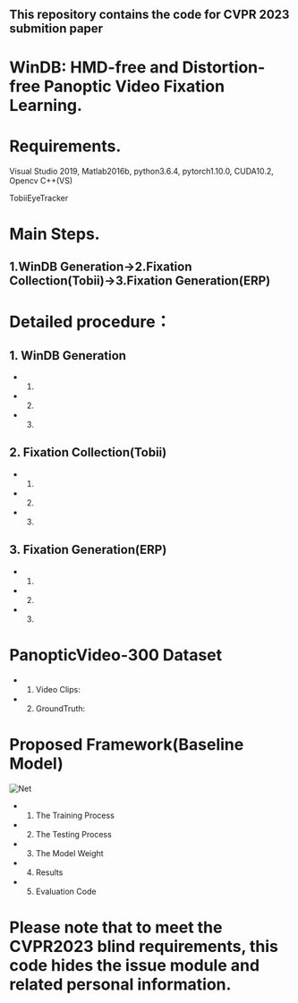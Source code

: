 ## This repository contains the code for CVPR 2023 submition paper 
# WinDB: HMD-free and Distortion-free Panoptic Video Fixation Learning.

# Requirements.
Visual Studio 2019, Matlab2016b, python3.6.4, pytorch1.10.0, CUDA10.2, Opencv C++(VS)

TobiiEyeTracker

# Main Steps.
## 1.WinDB Generation->2.Fixation Collection(Tobii)->3.Fixation Generation(ERP)

# Detailed procedure：
## 1. WinDB Generation
  * 1)
  * 2)
  * 3)
## 2. Fixation Collection(Tobii)
  * 1)
  * 2)
  * 3)
## 3. Fixation Generation(ERP)
  * 1)
  * 2)
  * 3)

# PanopticVideo-300 Dataset
  * 1) Video Clips:
  * 2) GroundTruth:

# Proposed Framework(Baseline Model)
![Net](https://github.com/cvpr-submission/WinDB/tree/main/Figs/Net.png)  
  * 1) The Training Process
  * 2) The Testing Process
  * 3) The Model Weight
  * 4) Results
  * 5) Evaluation Code

# Please note that to meet the CVPR2023 blind requirements, this code hides the issue module and related personal information.
